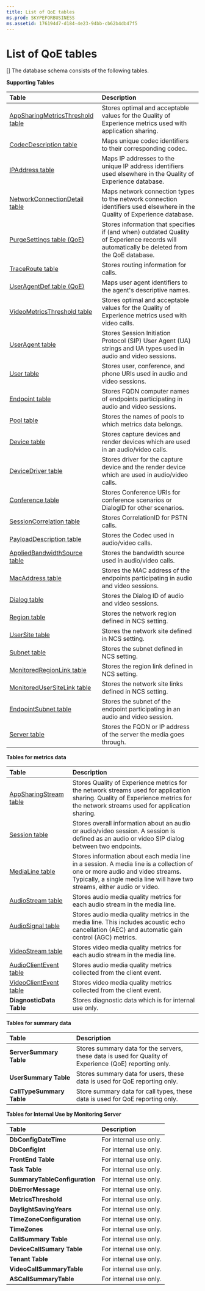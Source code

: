 ```yaml
---
title: List of QoE tables
ms.prod: SKYPEFORBUSINESS
ms.assetid: 176194d7-d184-4e23-94bb-cb62b4db47f5
---
```



# List of QoE tables
[]
The database schema consists of the following tables. 
  
    
    

 **Supporting Tables**

|****Table****|****Description****|
|:-----|:-----|
| [AppSharingMetricsThreshold table](appsharingmetricsthreshold-table.md) <br/> |Stores optimal and acceptable values for the Quality of Experience metrics used with application sharing.  <br/> |
| [CodecDescription table](codecdescription-table.md) <br/> |Maps unique codec identifiers to their corresponding codec.  <br/> |
| [IPAddress table](ipaddress-table.md) <br/> |Maps IP addresses to the unique IP address identifiers used elsewhere in the Quality of Experience database.  <br/> |
| [NetworkConnectionDetail table](networkconnectiondetail-table.md) <br/> |Maps network connection types to the network connection identifiers used elsewhere in the Quality of Experience database.  <br/> |
| [PurgeSettings table (QoE)](purgesettings-table-qoe.md) <br/> |Stores information that specifies if (and when) outdated Quality of Experience records will automatically be deleted from the QoE database.  <br/> |
| [TraceRoute table](traceroute-table.md) <br/> |Stores routing information for calls.  <br/> |
| [UserAgentDef table (QoE)](useragentdef-table-qoe.md) <br/> |Maps user agent identifiers to the agent's descriptive names.  <br/> |
| [VideoMetricsThreshold table](videometricsthreshold-table.md) <br/> |Stores optimal and acceptable values for the Quality of Experience metrics used with video calls.  <br/> |
| [UserAgent table](useragent-table.md) <br/> |Stores Session Initiation Protocol (SIP) User Agent (UA) strings and UA types used in audio and video sessions.  <br/> |
| [User table](user-table.md) <br/> |Stores user, conference, and phone URIs used in audio and video sessions.  <br/> |
| [Endpoint table](endpoint-table.md) <br/> |Stores FQDN computer names of endpoints participating in audio and video sessions.  <br/> |
| [Pool table](pool-table.md) <br/> |Stores the names of pools to which metrics data belongs.  <br/> |
| [Device table](device-table.md) <br/> |Stores capture devices and render devices which are used in an audio/video calls.  <br/> |
| [DeviceDriver table](devicedriver-table.md) <br/> |Stores driver for the capture device and the render device which are used in audio/video calls.  <br/> |
| [Conference table](conference-table.md) <br/> |Stores Conference URIs for conference scenarios or DialogID for other scenarios.  <br/> |
| [SessionCorrelation table](sessioncorrelation-table.md) <br/> |Stores CorrelationID for PSTN calls.  <br/> |
| [PayloadDescription table](payloaddescription-table.md) <br/> |Stores the Codec used in audio/video calls.  <br/> |
| [AppliedBandwidthSource table](appliedbandwidthsource-table.md) <br/> |Stores the bandwidth source used in audio/video calls.  <br/> |
| [MacAddress table](macaddress-table.md) <br/> |Stores the MAC address of the endpoints participating in audio and video sessions.  <br/> |
| [Dialog table](dialog-table.md) <br/> |Stores the Dialog ID of audio and video sessions.  <br/> |
| [Region table](region-table.md) <br/> |Stores the network region defined in NCS setting.  <br/> |
| [UserSite table](usersite-table.md) <br/> |Stores the network site defined in NCS setting.  <br/> |
| [Subnet table](subnet-table.md) <br/> |Stores the subnet defined in NCS setting.  <br/> |
| [MonitoredRegionLink table](monitoredregionlink-table.md) <br/> |Stores the region link defined in NCS setting.  <br/> |
| [MonitoredUserSiteLink table](monitoredusersitelink-table.md) <br/> |Stores the network site links defined in NCS setting.  <br/> |
| [EndpointSubnet table](endpointsubnet-table.md) <br/> |Stores the subnet of the endpoint participating in an audio and video session.  <br/> |
| [Server table](server-table.md) <br/> |Stores the FQDN or IP address of the server the media goes through.  <br/> |
   
 **Tables for metrics data**

|****Table****|****Description****|
|:-----|:-----|
| [AppSharingStream table](appsharingstream-table.md) <br/> |Stores Quality of Experience metrics for the network streams used for application sharing. Quality of Experience metrics for the network streams used for application sharing.  <br/> |
| [Session table](session-table.md) <br/> |Stores overall information about an audio or audio/video session. A session is defined as an audio or video SIP dialog between two endpoints.  <br/> |
| [MediaLine table](medialine-table.md) <br/> |Stores information about each media line in a session. A media line is a collection of one or more audio and video streams. Typically, a single media line will have two streams, either audio or video.  <br/> |
| [AudioStream table](audiostream-table.md) <br/> |Stores audio media quality metrics for each audio stream in the media line.  <br/> |
| [AudioSignal table](audiosignal-table.md) <br/> |Stores audio media quality metrics in the media line. This includes acoustic echo cancellation (AEC) and automatic gain control (AGC) metrics.  <br/> |
| [VideoStream table](videostream-table.md) <br/> |Stores video media quality metrics for each audio stream in the media line.  <br/> |
| [AudioClientEvent table](audioclientevent-table.md) <br/> |Stores audio media quality metrics collected from the client event.  <br/> |
| [VideoClientEvent table](videoclientevent-table.md) <br/> |Stores video media quality metrics collected from the client event.  <br/> |
|**DiagnosticData Table** <br/> |Stores diagnostic data which is for internal use only.  <br/> |
   
 **Tables for summary data**

|****Table****|****Description****|
|:-----|:-----|
|**ServerSummary Table** <br/> |Stores summary data for the servers, these data is used for Quality of Experience (QoE) reporting only.  <br/> |
|**UserSummary Table** <br/> |Stores summary data for users, these data is used for QoE reporting only.  <br/> |
|**CallTypeSummary Table** <br/> |Store summary data for call types, these data is used for QoE reporting only.  <br/> |
   
 **Tables for Internal Use by Monitoring Server**

|****Table****|****Description****|
|:-----|:-----|
|**DbConfigDateTime** <br/> |For internal use only.  <br/> |
|**DbConfigInt** <br/> |For internal use only.  <br/> |
|**FrontEnd Table** <br/> |For internal use only.  <br/> |
|**Task Table** <br/> |For internal use only.  <br/> |
|**SummaryTableConfiguration** <br/> |For internal use only.  <br/> |
|**DbErrorMessage** <br/> |For internal use only.  <br/> |
|**MetricsThreshold** <br/> |For internal use only.  <br/> |
|**DaylightSavingYears** <br/> |For internal use only.  <br/> |
|**TimeZoneConfiguration** <br/> |For internal use only.  <br/> |
|**TimeZones** <br/> |For internal use only.  <br/> |
|**CallSummary Table** <br/> |For internal use only.  <br/> |
|**DeviceCallSumary Table** <br/> |For internal use only.  <br/> |
|**Tenant Table** <br/> |For internal use only.  <br/> |
|**VideoCallSummaryTable** <br/> |For internal use only.  <br/> |
|**ASCallSummaryTable** <br/> |For internal use only.  <br/> |
   

